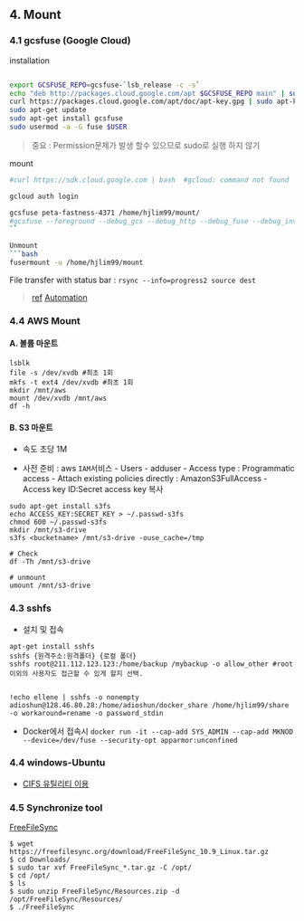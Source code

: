 ## 4. Mount

### 4.1 gcsfuse (Google Cloud)

installation
```bash

export GCSFUSE_REPO=gcsfuse-`lsb_release -c -s`
echo "deb http://packages.cloud.google.com/apt $GCSFUSE_REPO main" | sudo tee /etc/apt/sources.list.d/gcsfuse.list
curl https://packages.cloud.google.com/apt/doc/apt-key.gpg | sudo apt-key add -
sudo apt-get update
sudo apt-get install gcsfuse
sudo usermod -a -G fuse $USER
```

> 중요 : Permission문제가 발생 할수 있으므로 sudo로 실행 하지 않기 

mount 
``` bash 
#curl https://sdk.cloud.google.com | bash  #gcloud: command not found

gcloud auth login

gcsfuse peta-fastness-4371 /home/hjlim99/mount/
#gcsfuse --foreground --debug_gcs --debug_http --debug_fuse --debug_invariants peta-fastness-4371 /home/hjlim99/mount/
``

Unmount
```bash
fusermount -u /home/hjlim99/mount
```

File transfer with status bar : `rsync --info=progress2 source dest`

> [ref](https://github.com/GoogleCloudPlatform/gcsfuse/blob/master/docs/mounting.md#basic-usage)
> [Automation](https://github.com/GoogleCloudPlatform/gcsfuse/blob/master/docs/mounting.md#mount8-and-fstab-compatibility)



### 4.4 AWS Mount 

#### A. 볼륨 마운트 
```
lsblk
file -s /dev/xvdb #최초 1회
mkfs -t ext4 /dev/xvdb #최초 1회
mkdir /mnt/aws
mount /dev/xvdb /mnt/aws
df -h
```

#### B. S3 마운트 

- 속도 초당 1M

- 사전 준비 : aws `IAM`서비스 - Users - adduser - Access type : Programmatic access - Attach existing policies directly : AmazonS3FullAccess - Access key ID:Secret access key 복사 

```
sudo apt-get install s3fs 
echo ACCESS_KEY:SECRET_KEY > ~/.passwd-s3fs
chmod 600 ~/.passwd-s3fs
mkdir /mnt/s3-drive
s3fs <bucketname> /mnt/s3-drive -ouse_cache=/tmp

# Check 
df -Th /mnt/s3-drive

# unmount
umount /mnt/s3-drive
```

### 4.3 sshfs

- 설치 및 접속 

```
apt-get install sshfs
sshfs {원격주소:원격폴더} {로컬 폴더}
sshfs root@211.112.123.123:/home/backup /mybackup -o allow_other #root 이외의 사용자도 접근할 수 있게 할지 선택.


!echo ellene | sshfs -o nonempty adioshun@128.46.80.28:/home/adioshun/docker_share /home/hjlim99/share -o workaround=rename -o password_stdin
```

- Docker에서 접속시 `docker run -it --cap-add SYS_ADMIN --cap-add MKNOD --device=/dev/fuse --security-opt apparmor:unconfined` 


### 4.4 windows-Ubuntu 

- [CIFS 유틸리티 이용](http://goproprada.tistory.com/198)


### 4.5 Synchronize tool 

[FreeFileSync](https://www.tecmint.com/freefilesync-compare-synchronize-files-in-ubuntu/)

```
$ wget https://freefilesync.org/download/FreeFileSync_10.9_Linux.tar.gz
$ cd Downloads/
$ sudo tar xvf FreeFileSync_*.tar.gz -C /opt/
$ cd /opt/
$ ls
$ sudo unzip FreeFileSync/Resources.zip -d /opt/FreeFileSync/Resources/
$ ./FreeFileSync
```


>

